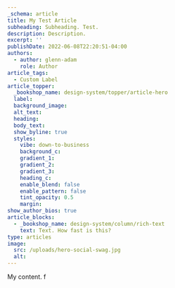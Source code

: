 ```yaml
---
_schema: article
title: My Test Article
subheading: Subheading. Test.
description: Description.
excerpt: ''
publishDate: 2022-06-08T22:20:51-04:00
authors:
  - author: glenn-adam
    role: Author
article_tags:
  - Custom Label
article_topper:
  _bookshop_name: design-system/topper/article-hero
  label:
  background_image:
  alt_text:
  heading:
  body_text:
  show_byline: true
  styles:
    vibe: down-to-business
    background_c:
    gradient_1:
    gradient_2:
    gradient_3:
    heading_c:
    enable_blend: false
    enable_pattern: false
    tint_opacity: 0.5
    margin:
show_author_bios: true
article_blocks:
  - _bookshop_name: design-system/column/rich-text
    text: Text. How fast is this?
type: articles
image:
  src: /uploads/hero-social-swag.jpg
  alt:
---
```

My content. f